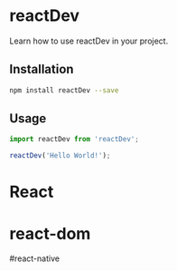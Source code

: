 # reactDev
Learn how to use reactDev in your project.

## Installation
```bash
npm install reactDev --save
```

## Usage
```javascript
import reactDev from 'reactDev';

reactDev('Hello World!');
``` 
# React
# react-dom
#react-native
